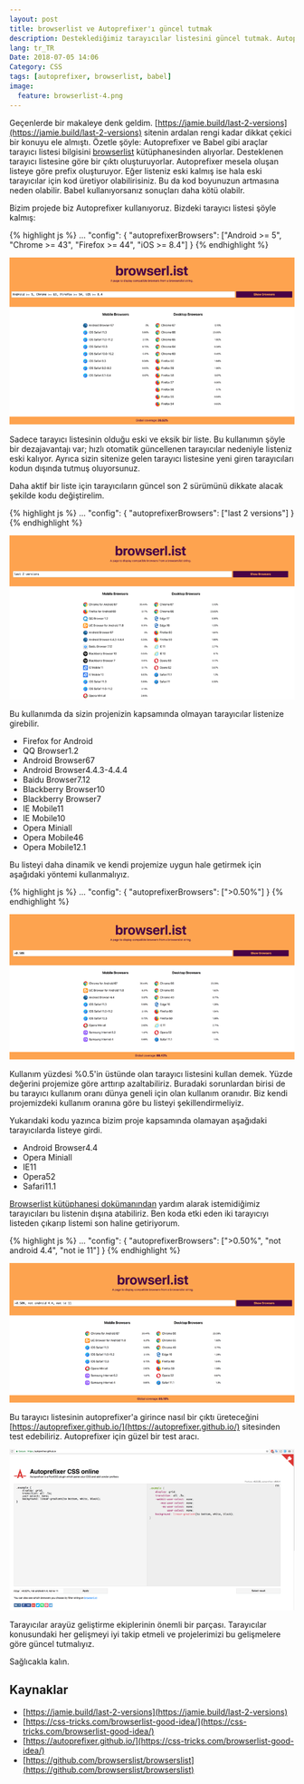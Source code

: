 ```yaml
---
layout: post
title: browserlist ve Autoprefixer'ı güncel tutmak
description: Desteklediğimiz tarayıcılar listesini güncel tutmak. Autoprefixer, babel, browserlist
lang: tr_TR
Date: 2018-07-05 14:06
Category: CSS
tags: [autoprefixer, browserlist, babel]
image:
  feature: browserlist-4.png
---
```


Geçenlerde bir makaleye denk geldim. [https://jamie.build/last-2-versions](https://jamie.build/last-2-versions) sitenin ardalan rengi kadar dikkat çekici bir konuyu ele almıştı. Özetle şöyle: Autoprefixer ve Babel gibi araçlar tarayıcı listesi bilgisini [browserlist](https://github.com/jonrohan/browserl.ist) kütüphanesinden alıyorlar. Desteklenen tarayıcı listesine göre bir çıktı oluşturuyorlar. Autoprefixer mesela oluşan listeye göre prefix oluşturuyor. Eğer listeniz eski kalmış ise hala eski tarayıcılar için kod üretiyor olabilirisiniz. Bu da kod boyunuzun artmasına neden olabilir. Babel kullanıyorsanız sonuçları daha kötü olabilr. 

Bizim projede biz Autoprefixer kullanıyoruz. Bizdeki tarayıcı listesi şöyle kalmış:

{% highlight js %}
...
"config": {
    "autoprefixerBrowsers": ["Android >= 5", "Chrome >= 43", "Firefox >= 44", "iOS >= 8.4"]
}
{% endhighlight %}
	
![browserlist](/images/browserlist-1.png)

Sadece tarayıcı listesinin olduğu eski ve eksik bir liste. Bu kullanımın şöyle bir dezajavantajı var; hızlı otomatik güncellenen tarayıcılar nedeniyle listeniz eski kalıyor. Ayrıca sizin sitenize gelen tarayıcı listesine yeni giren tarayıcıları kodun dışında tutmuş oluyorsunuz.

Daha aktif bir liste için tarayıcıların güncel son 2 sürümünü dikkate alacak şekilde kodu değiştirelim.

{% highlight js %}
...
"config": {
    "autoprefixerBrowsers": ["last 2 versions"]
}
{% endhighlight %}

	
![browserlist son 2 sürüm](/images/browserlist-2.png)

Bu kullanımda da sizin projenizin kapsamında olmayan tarayıcılar listenize girebilir.

 - Firefox for Android
 - QQ Browser1.2
 - Android Browser67
 - Android Browser4.4.3-4.4.4
 - Baidu Browser7.12
 - Blackberry Browser10
 - Blackberry Browser7
 - IE Mobile11
 - IE Mobile10
 - Opera Miniall
 - Opera Mobile46
 - Opera Mobile12.1

Bu listeyi daha dinamik ve kendi projemize uygun hale getirmek için aşağıdaki yöntemi kullanmalıyız.

{% highlight js %}
...
"config": {
    "autoprefixerBrowsers": [">0.50%"]
}
{% endhighlight %}

![browserlist yüzdeli](/images/browserlist-3.png)

Kullanım yüzdesi %0.5'in üstünde olan tarayıcı listesini kullan demek. Yüzde değerini projemize göre arttırıp azaltabiliriz. Buradaki sorunlardan birisi de bu tarayıcı kullanım oranı dünya geneli için olan kullanım oranıdır. Biz kendi projemizdeki kullanım oranına göre bu listeyi şekillendirmeliyiz. 

Yukarıdaki kodu yazınca bizim proje kapsamında olamayan aşağıdaki tarayıcılarda listeye girdi.

 - Android Browser4.4
 - Opera Miniall
 - IE11
 - Opera52
 - Safari11.1

[Browserlist kütüphanesi dokümanından](https://github.com/browserslist/browserslist#full-list) yardım alarak istemidiğimiz tarayıcıları bu listenin dışına atabiliriz. Ben koda etki eden iki tarayıcıyı listeden çıkarıp listemi son haline getiriyorum.

{% highlight js %}
...
"config": {
    "autoprefixerBrowsers": [">0.50%", "not android 4.4", "not ie 11"]
}
{% endhighlight %}

![browserlist yüzdeli ve kullanılmayan tarayıcı çıkar](/images/browserlist-4.png)

Bu tarayıcı listesinin autoprefixer'a girince nasıl bir çıktı üreteceğini [https://autoprefixer.github.io/](https://autoprefixer.github.io/) sitesinden test edebiliriz. Autoprefixer için güzel bir test aracı.

![autoprefixer test sitesi](/images/autoprefixer-test.png)

Tarayıcılar arayüz geliştirme ekiplerinin önemli bir parçası. Tarayıcılar konusundaki her gelişmeyi iyi takip etmeli ve projelerimizi bu gelişmelere göre güncel tutmalıyız.

Sağlıcakla kalın.

## Kaynaklar

 - [https://jamie.build/last-2-versions](https://jamie.build/last-2-versions)
 - [https://css-tricks.com/browserlist-good-idea/](https://css-tricks.com/browserlist-good-idea/)
 - [https://autoprefixer.github.io/](https://css-tricks.com/browserlist-good-idea/)
 - [https://github.com/browserslist/browserslist](https://github.com/browserslist/browserslist)